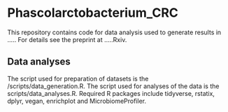 # Phascolarctobacterium_CRC

This repository contains code for data analysis used to generate results in ..... For details see the preprint at .....Rxiv.

## Data analyses
The script used for preparation of datasets is the /scripts/data_generation.R. The script used for analyses of the data is the scripts/data_analyses.R. Required R packages include tidyverse, rstatix, dplyr, vegan, enrichplot and MicrobiomeProfiler.
